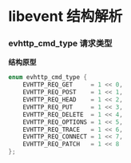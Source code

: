 # libevent 结构解析

### evhttp_cmd_type 请求类型

**结构原型**

```c
enum evhttp_cmd_type {
	EVHTTP_REQ_GET     = 1 << 0,
	EVHTTP_REQ_POST    = 1 << 1,
	EVHTTP_REQ_HEAD    = 1 << 2,
	EVHTTP_REQ_PUT     = 1 << 3,
	EVHTTP_REQ_DELETE  = 1 << 4,
	EVHTTP_REQ_OPTIONS = 1 << 5,
	EVHTTP_REQ_TRACE   = 1 << 6,
	EVHTTP_REQ_CONNECT = 1 << 7,
	EVHTTP_REQ_PATCH   = 1 << 8
};
```





